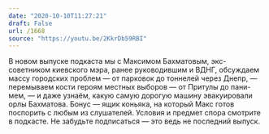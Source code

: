 ```yaml
---
date: "2020-10-10T11:27:21"
draft: False
url: /1668
source: "https://youtu.be/2KkrDb59RBI"
---
```


В новом выпуске подкаста мы с Максимом Бахматовым, экс-советником киевского мэра, ранее руководившим  и ВДНГ, обсуждаем массу городских проблем — от парковок до тоннелей через Днепр, — перемываем кости героям местных выборов — от Притулы до пани-мем, — и даже узнаём, какую самую дорогую машину эвакуировали орлы Бахматова. Бонус — ящик коньяка, на который Макс готов поспорить с любым из слушателей. Условия и предмет спора смотрите в подкасте.
Не забудьте подписаться — это ведь не последний выпуск.
